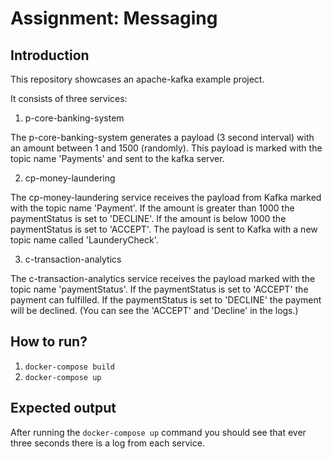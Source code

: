 # Assignment: Messaging

## Introduction

This repository showcases an apache-kafka example project.

It consists of three services:

1. p-core-banking-system

The p-core-banking-system generates a payload (3 second interval) with an amount between 1 and 1500 (randomly).
This payload is marked with the topic name 'Payments' and sent to the kafka server.

2. cp-money-laundering

The cp-money-laundering service receives the payload from Kafka marked with the topic name 'Payment'.
If the amount is greater than 1000 the paymentStatus is set to 'DECLINE'.
If the amount is below 1000 the paymentStatus is set to 'ACCEPT'.
The payload is sent to Kafka with a new topic name called 'LaunderyCheck'.

3. c-transaction-analytics

The c-transaction-analytics service receives the payload marked with the topic name 'paymentStatus'.
If the paymentStatus is set to 'ACCEPT' the payment can fulfilled.
If the paymentStatus is set to 'DECLINE' the payment will be declined.
(You can see the 'ACCEPT' and 'Decline' in the logs.)

## How to run?

1. `docker-compose build`
2. `docker-compose up`

## Expected output

After running the `docker-compose up` command you should see that ever three seconds there is a log from each service.
